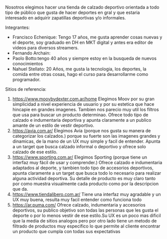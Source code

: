 Nosotros elegimos hacer una tienda de calzado deportivo orientada a todo tipo de público que gusta de hacer deportes en gral y que estaria interesado en adquirir zapatillas deportivas y/o informales.  

Integrantes: 
- Francisco Echenique: Tengo 17 años, me gusta aprender cosas nuevas y el deporte, soy graduado en DH en MKT digital y antes era editor de videos para diversos streamers. 
- Fernando Archain:
- Paolo Botto:tengo 40 años y siempre estoy en la busqueda de nuevos conocimientos
- Nahuel Stellato: 20 Años, me gusta la tecnologia, los deportes, la comida entre otras cosas, hago el curso para desarrollarme como programador.

Sitios de referencia:
1) https://www.moovbydexter.com.ar/home Elegimos Moov por su gran simplicidad a nivel experiencia de usuario y por su estetica que hace hincapie en grandes imagenes. Tambien nos parecio muy util los filtros que usa para buscar un producto determinao. Ofrece todo tipo de calzado e indumentaria deportiva y apunta claramente a un publico amante de un estilo de vestir deportivo.
2) https://avia.com.ar/ Elegimos Avia (porque nos gusta su manera de categorizar los calzados.) porque su fuerte son las imagenes grandes y dinamicas, de la mano de un UX muy simple y facil de entender. Apunta a un target que busca calzado informal o deportivo y ofrece solo calzado de ese estilo.
3) https://www.sporting.com.ar/ Elegimos Sporting (porque tiene un interfaz muy fácil de usar y comprender.) Ofrece calzado e indumentaria adaptados al deporte, y tambien todo tipo de accesorios deportivos, apunta claramente a un target que busca todo lo necesario para realizar alguna actividad deportiva. Su detalle de producto es muy claro tanto por como muestra visualmente cada producto como por la descripcion que da.
4) https://www.tiendalibero.com.ar/ Tiene una interfaz muy agradable y un UX muy buena, resulta muy facil entender como funciona todo
5) https://ar.puma.com/ Ofrece calzado, indumentaria y accesorios deportivos, su publico objetivo son todas las personas que les gusta el deporte o por lo menos vestir de ese estilo.Su UX es un poco mas dificil que la media de sitios analogos pero por otro lado tiene un metodo de filtrado de productos muy especifico lo que permite al cliente encontrar un producto que cumpla con todas sus expectativas



